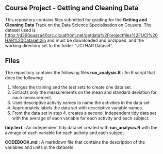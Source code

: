 ## Course Project - Getting and Cleaning Data
This repository contains files submitted for grading for the **Getting and Cleaning Data** Track on the Data Science Specialisation on Cousera. The dataset used is https://d396qusza40orc.cloudfront.net/getdata%2Fprojectfiles%2FUCI%20HAR%20Dataset.zip and must be downloaded and unzipped, and the working directory set to the folder "UCI HAR Dataset". 

## Files 
The repository contains the following files 
__**run_analysis.R**__ : An R script that does the following:
1. Merges the training and the test sets to create one data set.
2. Extracts only the measurements on the mean and standard deviation for each measurement. 
3. Uses descriptive activity names to name the activities in the data set
4. Appropriately labels the data set with descriptive variable names. 
5. From the data set in step 4, creates a second, independent tidy data set with the average of each variable for each activity    and each subject.

__**tidy.text**__ : An independent tidy dataset created with **run_analysis.R** with the average of each variable for each activity and each subject

__**CODEBOOK.md**__ : A markdown file that contains the description of the variables and units in the datasets
